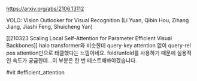 https://arxiv.org/abs/2106.13112

VOLO: Vision Outlooker for Visual Recognition (Li Yuan, Qibin Hou, Zihang Jiang, Jiashi Feng, Shuicheng Yan)

[[210323 Scaling Local Self-Attention for Parameter Efficient Visual Backbones]] halo transformer와 비슷한데 query-key attention 없이 query-rel pos attention만으로 태클했다는 느낌이네요. fold/unfold를 사용하기 때문에 실용적인 속도가 궁금한데...이 부분은 한 번 테스트해봐야겠습니다.

#vit #efficient_attention 